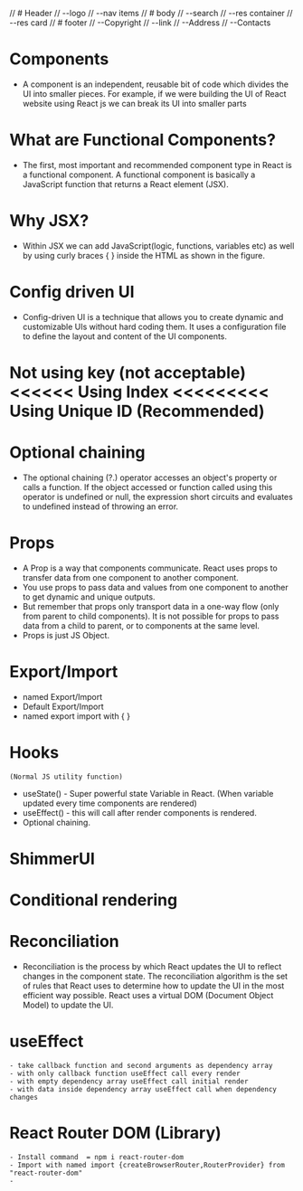 // # Header
// --logo
// --nav items
// # body
// --search
// --res container
// --res card
// # footer
// --Copyright
// --link
// --Address
// --Contacts

# Components

- A component is an independent, reusable bit of code which divides the UI into smaller pieces. For example, if we were building the UI of React website using React js we can break its UI into smaller parts

# What are Functional Components?

- The first, most important and recommended component type in React is a functional component. A functional component is basically a JavaScript function that returns a React element (JSX).

# Why JSX?

- Within JSX we can add JavaScript(logic, functions, variables etc) as well by using curly braces { } inside the HTML as shown in the figure.

# Config driven UI

- Config-driven UI is a technique that allows you to create dynamic and customizable UIs without hard coding them. It uses a configuration file to define the layout and content of the UI components.

# Not using key (not acceptable) <<<<<< Using Index <<<<<<<<< Using Unique ID (Recommended)

# Optional chaining

- The optional chaining (?.) operator accesses an object's property or calls a function. If the object accessed or function called using this operator is undefined or null, the expression short circuits and evaluates to undefined instead of throwing an error.

# Props

- A Prop is a way that components communicate. React uses props to transfer data from one component to another component.
- You use props to pass data and values from one component to another to get dynamic and unique outputs.
- But remember that props only transport data in a one-way flow (only from parent to child components). It is not possible for props to pass data from a child to parent, or to components at the same level.
- Props is just JS Object.

# Export/Import

- named Export/Import
- Default Export/Import
- named export import with { }

# Hooks

    (Normal JS utility function)

- useState() - Super powerful state Variable in React. (When variable updated every time components are rendered)
- useEffect() - this will call after render components is rendered.
- Optional chaining.

# ShimmerUI

# Conditional rendering

# Reconciliation

- Reconciliation is the process by which React updates the UI to reflect changes in the component state. The reconciliation algorithm is the set of rules that React uses to determine how to update the UI in the most efficient way possible. React uses a virtual DOM (Document Object Model) to update the UI.

# useEffect

    - take callback function and second arguments as dependency array
    - with only callback function useEffect call every render
    - with empty dependency array useEffect call initial render
    - with data inside dependency array useEffect call when dependency changes

# React Router DOM (Library)

    - Install command  = npm i react-router-dom
    - Import with named import {createBrowserRouter,RouterProvider} from "react-router-dom"
    -
